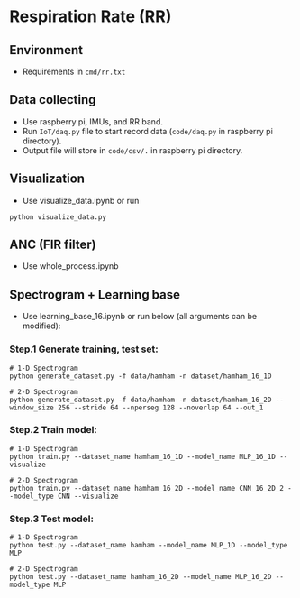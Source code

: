 # Respiration Rate (RR)

## Environment
- Requirements in `cmd/rr.txt`

## Data collecting
- Use raspberry pi, IMUs, and RR band.
- Run `IoT/daq.py` file to start record data (`code/daq.py` in raspberry pi directory).
- Output file will store in `code/csv/.` in raspberry pi directory.

## Visualization
- Use visualize_data.ipynb or run
```
python visualize_data.py
```

## ANC (FIR filter)
- Use whole_process.ipynb

## Spectrogram + Learning base
- Use learning_base_16.ipynb or run below (all arguments can be modified):

### Step.1 Generate training, test set:
```
# 1-D Spectrogram
python generate_dataset.py -f data/hamham -n dataset/hamham_16_1D
```
```
# 2-D Spectrogram
python generate_dataset.py -f data/hamham -n dataset/hamham_16_2D --window_size 256 --stride 64 --nperseg 128 --noverlap 64 --out_1
```

### Step.2 Train model:
```
# 1-D Spectrogram
python train.py --dataset_name hamham_16_1D --model_name MLP_16_1D --visualize
```
```
# 2-D Spectrogram
python train.py --dataset_name hamham_16_2D --model_name CNN_16_2D_2 --model_type CNN --visualize
```

### Step.3 Test model:
```
# 1-D Spectrogram
python test.py --dataset_name hamham --model_name MLP_1D --model_type MLP
```
```
# 2-D Spectrogram
python test.py --dataset_name hamham_16_2D --model_name MLP_16_2D --model_type MLP
```